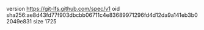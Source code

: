 version https://git-lfs.github.com/spec/v1
oid sha256:ae8d43fd77f903dbcbb06711c4e83689971296fd4d12da9a141eb3b02049e831
size 1725
